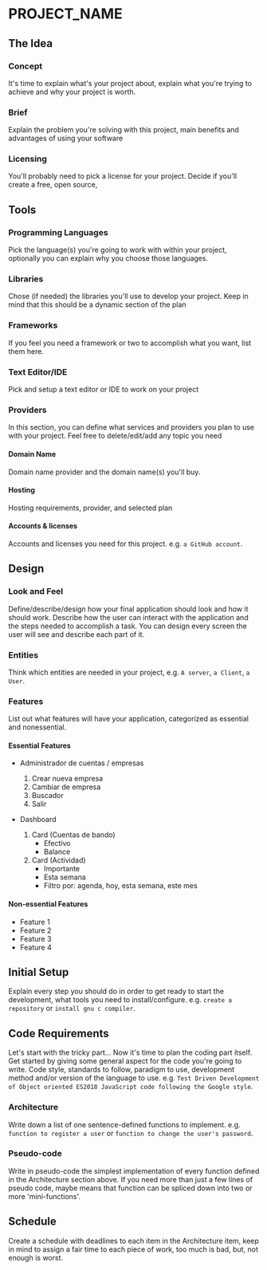 <!--
Copyright (c) 2022 Kenliten (http://kenliten.website)

This file is a free document: you can redistribute it and/or modify
it under the terms of the GNU General Public License as published by
the Free Software Foundation, either version 3 of the License, or
(at your option) any later version.
This file is distributed in the hope that it will be useful,
but WITHOUT ANY WARRANTY; without even the implied warranty of
MERCHANTABILITY or FITNESS FOR A PARTICULAR PURPOSE.  See the
GNU General Public License for more details <https://www.gnu.org/licenses/>.

Authored by: Otoniel "kenliten" Reyes <kenliten@otonielreyes.com>
-->
# PROJECT_NAME

## The Idea

### Concept
It's time to explain what's your project about, explain what you're trying to achieve and why your project is worth.

### Brief
Explain the problem you're solving with this project, main benefits and advantages of using your software

### Licensing
You'll probably need to pick a license for your project. Decide if you'll create a free, open source, 

## Tools

### Programming Languages
Pick the language(s) you're going to work with within your project, optionally you can explain why you choose those languages.

### Libraries
Chose (if needed) the libraries you'll use to develop your project. Keep in mind that this should be a dynamic section of the plan

### Frameworks
If you feel you need a framework or two to accomplish what you want, list them here.

### Text Editor/IDE
Pick and setup a text editor or IDE to work on your project

### Providers
In this section, you can define what services and providers you plan to use with your project. Feel free to delete/edit/add any topic you need

#### Domain Name
Domain name provider and the domain name(s) you'll buy.

#### Hosting
Hosting requirements, provider, and selected plan

#### Accounts & licenses
Accounts and licenses you need for this project. e.g. `a GitHub account`.

## Design

### Look and Feel
Define/describe/design how your final application should look and how it should work. Describe how the user can interact with the application and the steps needed to accomplish a task. You can design every screen the user will see and describe each part of it.

### Entities
Think which entities are needed in your project, e.g. `A server`, `a Client`, `a User`.

### Features
List out what features will have your application, categorized as essential and nonessential.

#### Essential Features
- Administrador de cuentas / empresas
   1. Crear nueva empresa
   2. Cambiar de empresa
   3. Buscador
   4. Salir

- Dashboard
   1. Card (Cuentas de bando)
       * Efectivo
       * Balance
   2. Card (Actividad)
       * Importante
       * Esta semana
       * Filtro por: agenda, hoy, esta semana, este mes

#### Non-essential Features
- Feature 1
- Feature 2
- Feature 3
- Feature 4

## Initial Setup
Explain every step you should do in order to get ready to start the development, what tools you need to install/configure. e.g. `create a repository` or `install gnu c compiler`.

## Code Requirements
Let's start with the tricky part... Now it's time to plan the coding part itself.
Get started by giving some general aspect for the code you're going to write. Code style, standards to follow, paradigm to use, development method and/or version of the language to use. e.g. `Test Driven Development of Object oriented ES2018 JavaScript code following the Google style`.

### Architecture
Write down a list of one sentence-defined functions to implement. e.g. `function to register a user` or `function to change the user's password`.

### Pseudo-code
Write in pseudo-code the simplest implementation of every function defined in the Architecture section above. If you need more than just a few lines of pseudo code, maybe means that function can be spliced down into two or more 'mini-functions'.

## Schedule
Create a schedule with deadlines to each item in the Architecture item, keep in mind to assign a fair time to each piece of work, too much is bad, but, not enough is worst.

<!-- If you found this resource useful, please share and let me know. Drop a tweet with a mention to @oreyesgalay or @kenliten. Thanks! -->
